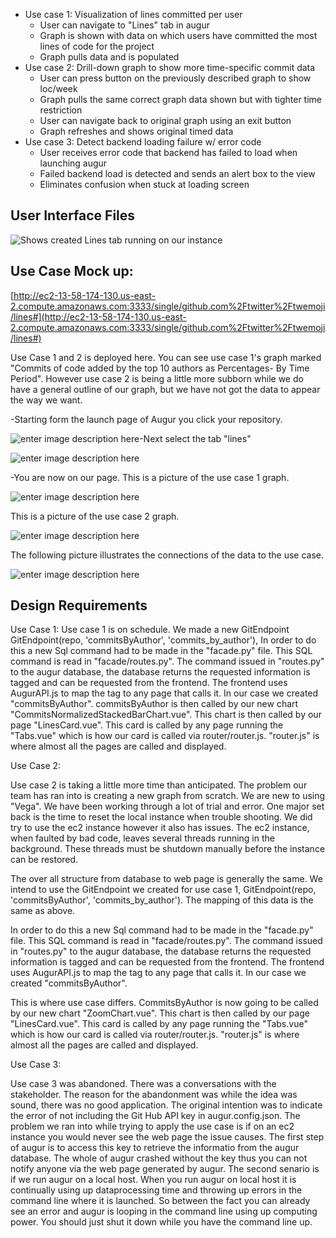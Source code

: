 

 - Use case 1: Visualization of lines committed per user
 	- User can navigate to "Lines" tab in augur
	- Graph is shown with data on which users have committed the most lines of code for the project
	- Graph pulls data and is populated 
 - Use case 2: Drill-down graph to show more time-specific commit data
 	- User can press button on the previously described graph to show loc/week
	- Graph pulls the same correct graph data shown but with tighter time restriction
	- User can navigate back to original graph using an exit button
	- Graph refreshes and shows original timed data
 - Use case 3: Detect backend loading failure w/ error code 
 	- User receives error code that backend has failed to load when launching augur
	- Failed backend load is detected and sends an alert box to the view
	- Eliminates confusion when stuck at loading screen 

  ## User Interface Files
![Shows created Lines tab running on our instance](https://lh3.googleusercontent.com/OlLjII_RTg9a4LC0kpiRXnj3TRE0u-jJcHZlOulMEI5D5n-wcYeK7w4m9kXY_b83FdqU6At7jfPE)

## Use Case Mock up:
[http://ec2-13-58-174-130.us-east-2.compute.amazonaws.com:3333/single/github.com%2Ftwitter%2Ftwemoji/lines#](http://ec2-13-58-174-130.us-east-2.compute.amazonaws.com:3333/single/github.com%2Ftwitter%2Ftwemoji/lines#)


Use Case 1 and 2 is deployed here. You can see use case 1's graph marked "Commits of code added by the top 10 authors as Percentages- By Time Period". However use case 2 is being a little more subborn while we do have a general outline of our graph, but we have not got the data to appear the way we want.

-Starting form the launch page of Augur you click your repository.

![enter image description here](https://lh3.googleusercontent.com/TnjKapyvt15HmngEZW4XRRG9-cvN1GGAvV1uBJK4A1vDzeOOx0wlAU-fv3uJxzSeb4wyFkhJtuNr1OcT-5N4ZTqNDzqMTftRxYzXW-3nwcX72z7EJzaDL_emGUWvzJzuAyostPs4HlxNdM1ogG1izKVrbm3Qh21H4wee5fewhNoJwPFLYVuIGZojbtMehQVPxYlRgRUTjyGklJbupDiH7RsPUMK3nvrnr7qHNRvVl1jypBkBfmAasoAyWEFQxZ_vjPFySywTb3SYv_c7KUW75ETqpWTYTq75K7JJ1XgSSDCFmytkeke-dFgLtoL2wrXc8QkRlL3IzSRUytA94vYq7vZ3Kgo0b6x9ClKlXYvc105fReuKvMV_eZp7vlq9EvWzLV6Tha5ooIbsHI_9j---CkNueZgInmp2icbzXJHKxJE4UXKlDTpZ30Aj69CcpzbZefAX2PJyExmDi7RVrvYBL9xyBalbn34CxpP-Vnbbcef1pPSKdieiWdXzzXhtkTW64LD0k-UyDrnm7Oz8OqMVkp0-dmA-Rg9cF2SrQ7yWRIUX2oxO-PVPeUd8ExDyUw3Noq2vK97ICR_ybxvrvD8QL8l-610pAiZGVAflqadYAxwt-ilWKo0ktKfa2BsAxqFlq4o1-9tlMighcnQaD-o0xui-W7v36Q=w928-h182-no)-Next select the tab "lines"

![enter image description here](https://lh3.googleusercontent.com/_A7V4mliPB9bHjx4WLSJeP46Do01AJP5Gnb40NrJAg9igjzBX2DsSF37Uq_Gjon7UfDitc7ZzLI "augur line tab")

-You are now on our page. This is a picture of the use case 1 graph.

![enter image description here](https://lh3.googleusercontent.com/d1CDBadjXATErk-gHMMIBKTzdokLD8bXJe_-d0Ykb5sr-ujSKuXCVMLfrLO5rsFkQQwsdXDQgtU "graph")

This is a picture of the use case 2 graph.

![enter image description here](https://lh3.googleusercontent.com/2-vMl2uwlS_5fcK0zxsBfQz1XTaFPPH3rfQaxSNOUU3Zvs0D2Nc-o-esWD8rp81zpCvhv5KES24 "case 2")

The following picture illustrates the connections of the data to the use case.

![enter image description here](https://lh3.googleusercontent.com/j_Z8zT5_NgBFIjbB0qSTL63Ypw_qJ41xPYwjtmGUGlXUT_1vbbmM_w7StffOU5wgKSt_TNLoCfo "updated diagram")



## Design Requirements

Use Case 1:
	Use case 1 is on schedule. We made a new GitEndpoint 
		GitEndpoint(repo, 'commitsByAuthor', 'commits_by_author'),
	In order to do this a new Sql command had to be made in the "facade.py" file. This SQL command is read in "facade/routes.py". The command issued in "routes.py" to the augur database, the database returns the requested information is tagged and can be requested from the frontend. The frontend uses AugurAPI.js to map the tag to any page that calls it. In our case we created "commitsByAuthor". commitsByAuthor is then called by our new chart "CommitsNormalizedStackedBarChart.vue". This chart is then called by our page "LinesCard.vue". This card is called by any page running the "Tabs.vue" which is how our card is called via router/router.js.
"router.js" is where almost all the pages are called and displayed.

Use Case 2:	

Use case 2 is taking a little more time than anticipated. The problem our team has ran into is creating a new graph from scratch.  We are new to using "Vega". We have been working through a lot of trial and error. One major set back is the time to reset the local instance when trouble shooting. We did try to use the ec2 instance however it also has issues. The ec2 instance, when faulted by bad code, leaves several threads running in the background. These threads must be shutdown manually before the instance can be restored.

The over all structure from database to web page is generally the same. We intend to use the GitEndpoint we created for use case 1, GitEndpoint(repo, 'commitsByAuthor', 'commits_by_author'). The mapping of this data is the same as above. 
	
In order to do this a new Sql command had to be made in the "facade.py" file. This SQL command is read in "facade/routes.py". The command issued in "routes.py" to the augur database, the database returns the requested information is tagged and can be requested from the frontend. The frontend uses AugurAPI.js to map the tag to any page that calls it. In our case we created "commitsByAuthor". 
	
This is where use case differs. CommitsByAuthor is now going to be called by our new chart "ZoomChart.vue". This chart is then called by our page "LinesCard.vue". This card is called by any page running the "Tabs.vue" which is how our card is called via router/router.js.
"router.js" is where almost all the pages are called and displayed.

Use Case 3:
	
Use case 3 was abandoned. There was a conversations with the stakeholder. The reason for the abandonment was while the idea was sound, there was no good application. The original intention was to indicate the error of not including the Git Hub API key in augur.config.json. The problem we ran into while trying to apply the use case is if on an ec2 instance you would never see the web page the issue causes. The first step of augur is to access this key to retrieve the informatio from the augur database. The whole of augur crashed without the key thus you can not notify anyone via the web page generated by augur. The second senario is if we run augur on a local host. When you run augur on local host it is continually using up dataprocessing time and throwing up errors in the command line where it is launched. So between the fact you can already see an error and augur is looping in the command line using up computing power. You should just shut it down while you have the command line up. 

